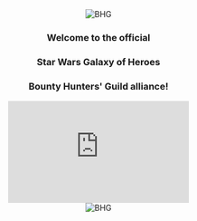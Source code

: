 <div style="text-align: center; margin: 0 auto;">
  <img src="{{ site.url }}/assets/BHLogo.png" alt="BHG" border="0" style="max-width: 140px;">
  <h3>Welcome to the official</h3>
  <h3>Star Wars Galaxy of Heroes</h3>
  <h3>Bounty Hunters' Guild alliance!</h3>
</div>

<div style="text-align: center; margin: 0 auto;">
  <iframe width="320" height="180" src="https://www.youtube.com/embed/LuiH7uJPGuY" frameborder="0" allowfullscreen></iframe>
</div>

<div style="text-align: center; margin: 0 auto;">
  <img src="{{ site.url }}/assets/join.jpg" alt="BHG" border="0" style="max-width: 140px;">
</div>
